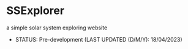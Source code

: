 # SSExplorer
a simple solar system exploring website
- STATUS: Pre-development (LAST UPDATED (D/M/Y): 18/04/2023)
